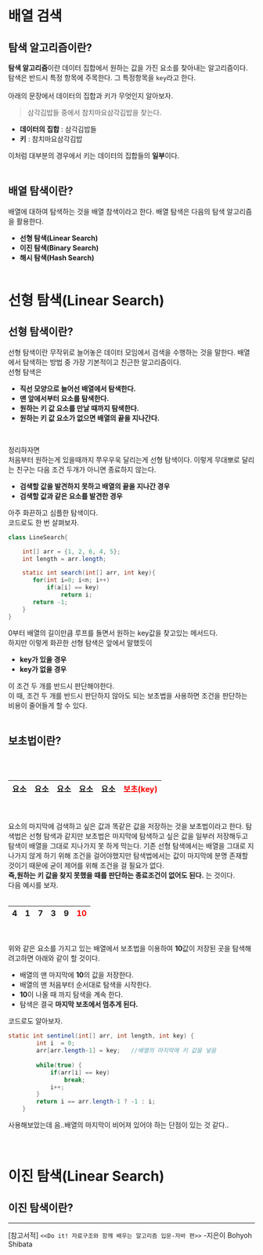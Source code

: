 # **배열 검색**
## **탐색 알고리즘이란?** <br>
**탐색 알고리즘**이란 데이터 집합에서 원하는 값을 가진 요소를 찾아내는 알고리즘이다. 탐색은 반드시 특정 항목에 주목한다. 그 특정항목을 `key`라고 한다. <br><br>
아래의 문장에서 데이터의 집합과 키가 무엇인지 알아보자. <br>

>  삼각김밥들 중에서 참치마요삼각김밥을 찾는다. <br>

- **데이터의 집합** : 삼각김밥들
- **키** : 참치마요삼각김밥

이처럼 대부분의 경우에서 키는 데이터의 집합들의 **일부**이다.  <br><br>

## **배열 탐색이란?** <br>

 배열에 대하여 탐색하는 것을 배열 참색이라고 한다. 배열 탐색은 다음의 탐색 알고리즘을 활용한다.
 - **선형 탐색(Linear Search)**
 - **이진 탐색(Binary Search)**
 - **해시 탐색(Hash Search)**
 <br><br>

 # **선형 탐색(Linear Search)**
 ## **선형 탐색이란?** <br>
 선형 탐색이란 무작위로 늘어놓은 데이터 모임에서 검색을 수행하는 것을 말한다. 배열에서 탐색하는 방법 중 가장 기본적이고 친근한 알고리즘이다. <br>
 선형 탐색은
 - **직선 모양으로 늘어선 배열에서 탐색한다.**
 - **맨 앞에서부터 요소를 탐색한다.**
 - **원하는 키 값 요소를 만날 때까지 탐색한다.**
 - **원하는 키 값 요소가 없으면 배열의 끝을 지나간다.** <br>
 <br>
 
 정리하자면<br>
 처음부터 원하는게 있을때까지 쭈우우욱 달리는게 선형 탐색이다. 이렇게 무대뽀로 달리는 친구는 다음 조건 두개가 아니면 종료하지 않는다. <br>
 - **검색할 값을 발견하지 못하고 배열의 끝을 지나간 경우**
 - **검색할 값과 같은 요소를 발견한 경우**
 
 아주 화끈하고 심플한 탐색이다. <br>
 코드로도 한 번 살펴보자. <br>
 ```java
 class LineSearch{

     int[] arr = {1, 2, 6, 4, 5};
     int length = arr.length;

     static int search(int[] arr, int key){
        for(int i=0; i<n; i++)
            if(a[i] == key)
                return i;
        return -1;
     }
 }
 ```
 0부터 배열의 길이만큼 루프를 돌면서 원하는 key값을 찾고있는 메서드다.<br>
 하지만 이렇게 화끈한 선형 탐색은 앞에서 말했듯이 
 - **key가 있을 경우**
 - **key가 없을 경우**
 
 이 조건 두 개를 반드시 판단해야한다. <br>
 이 때, 조건 두 개를 반드시 판단하지 않아도 되는 보초법을 사용하면 조건을 판단하는 비용이 줄어들게 할 수 있다. <br><br>

 ## **보초법이란?** <br>
 <br><br>

|요소|요소|요소|요소|요소|<span style="color:red">**보초(key)**</span>|
|:---:|:---:|:---:|:---:|:---:|:---:|
<br><br>
 요소의 마지막에 검색하고 싶은 값과 똑같은 값을 저장하는 것을 보초법이라고 한다. 탐색법은 선형 탐색과 같지만 보초법은 마지막에 탐색하고 싶은 값을 일부러 저장해두고 탐색이 배열을 그대로 지나가지 못 하게 막는다. 기존 선형 탐색에서는 배열을 그대로 지나가지 않게 하기 위해 조건을 걸어야했지만 탐색법에서는 값이 마지막에 분명 존재할 것이기 때문에 굳이 제어를 위해 조건을 걸 필요가 없다.  <br>
**즉,원하는 키 값을 찾지 못했을 때를 판단하는 종료조건이 없어도 된다.** 는 것이다.
<br>
다음 예시를 보자.
<br><br>


|4|1|7|3|9|<span style="color:red">**10**</span>|
|:---:|:---:|:---:|:---:|:---:|:---:|
<br>

위와 같은 요소를 가지고 있는 배열에서 보초법을 이용하여 **10**값이 저장된 곳을 탐색해려고하면 아래와 같이 할 것이다.
- 배열의 맨 마지막에 **10**의 값을 저장한다.
- 배열의 맨 처음부터 순서대로 탐색을 시작한다.
- **10**이 나올 때 까지 탐색을 계속 한다.
- 탐색은 결국 **마지막 보초에서 멈추게 된다.**

코드로도 알아보자.
```java
static int sentinel(int[] arr, int length, int key) {
		int i  = 0;
		arr[arr.length-1] = key;   //배열의 마지막에 키 값을 넣음
		
		while(true) {
			if(arr[i] == key)
				break;
			i++;
		}
		return i == arr.length-1 ? -1 : i;
	}
```

사용해보았는데 음..배열의 마지막이 비어져 있어야 하는 단점이 있는 것 같다..
<br><br><br>

# **이진 탐색(Linear Search)**
 ## **이진 탐색이란?** <br>






 


 


* * *
[참고서적] `<<Do it! 자료구조와 함께 배우는 알고리즘 입문-자바 편>>` -지은이 Bohyoh Shibata
